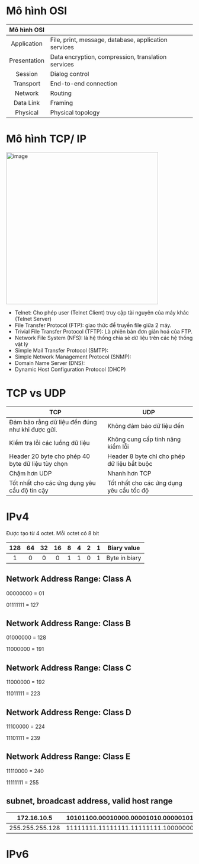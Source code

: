 # Mô hình OSI

| Mô hình OSI  |                                                      |
| :----------: | :--------------------------------------------------- |
| Application  | File, print, message, database, application services |
| Presentation | Data encryption, compression, translation services   |
|   Session    | Dialog control                                       |
|  Transport   | End-to-end connection                                |
|   Network    | Routing                                              |
|  Data Link   | Framing                                              |
|   Physical   | Physical topology                                    |

# Mô hình TCP/ IP

<img width="410" alt="image" src="https://user-images.githubusercontent.com/54473576/223312572-d6d75827-8123-41f1-9e0e-23b2137ecf67.png">

- Telnet: Cho phép user (Telnet Client) truy cập tài nguyên của máy khác (Telnet Server)
- File Transfer Protocol (FTP): giao thức để truyền file giữa 2 máy.
- Trivial File Transfer Protocol (TFTP): Là phiên bản đơn giản hoá của FTP.
- Network File System (NFS): là hệ thống chia sẻ dữ liệu trên các hệ thống vật lý
- Simple Mail Transfer Protocol (SMTP):
- Simple Network Management Protocol (SNMP):
- Domain Name Server (DNS):
- Dynamic Host Configuration Protocol (DHCP)

# TCP vs UDP

| TCP                                              | UDP                                         |
| ------------------------------------------------ | ------------------------------------------- |
| Đảm bảo rằng dữ liệu đến đúng như khi được gửi.  | Không đảm bảo dữ liệu đến                   |
| Kiểm tra lỗi các luồng dữ liệu                   | Không cung cấp tính năng kiểm lỗi           |
| Header 20 byte cho phép 40 byte dữ liệu tùy chọn | Header 8 byte chỉ cho phép dữ liệu bắt buộc |
| Chậm hơn UDP                                     | Nhanh hơn TCP                               |
| Tốt nhất cho các ứng dụng yêu cầu độ tin cậy     | Tốt nhất cho các ứng dụng yêu cầu tốc độ    |

# IPv4

Được tạo từ 4 octet. Mỗi octet có 8 bit

| 128 | 64  | 32  | 16  |  8  |  4  |  2  |  1  |  Biary value  |
| :-: | :-: | :-: | :-: | :-: | :-: | :-: | :-: | :-----------: |
|  1  |  0  |  0  |  0  |  1  |  1  |  0  |  1  | Byte in biary |

## Network Address Range: Class A

00000000 = 01

01111111 = 127

## Network Address Range: Class B

01000000 = 128

11000000 = 191

## Network Address Range: Class C

11000000 = 192

11011111 = 223

## Network Address Renge: Class D

11100000 = 224

11101111 = 239

## Network Address Range: Class E

11110000 = 240

11111111 = 255

## subnet, broadcast address, valid host range

| 172.16.10.5     | 10101100.00010000.00001010.00000101 |
| --------------- | ----------------------------------- |
| 255.255.255.128 | 11111111.11111111.11111111.10000000 |

# IPv6
